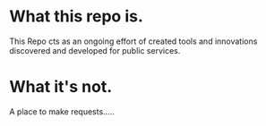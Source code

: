 # What this repo is.

This Repo cts as an ongoing effort of created tools and innovations discovered and developed for public services.

# What it's not.

A place to make requests.....
